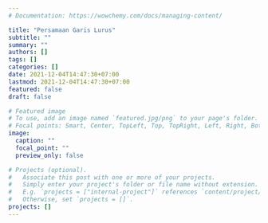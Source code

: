 ```yaml
---
# Documentation: https://wowchemy.com/docs/managing-content/

title: "Persamaan Garis Lurus"
subtitle: ""
summary: ""
authors: []
tags: []
categories: []
date: 2021-12-04T14:47:30+07:00
lastmod: 2021-12-04T14:47:30+07:00
featured: false
draft: false

# Featured image
# To use, add an image named `featured.jpg/png` to your page's folder.
# Focal points: Smart, Center, TopLeft, Top, TopRight, Left, Right, BottomLeft, Bottom, BottomRight.
image:
  caption: ""
  focal_point: ""
  preview_only: false

# Projects (optional).
#   Associate this post with one or more of your projects.
#   Simply enter your project's folder or file name without extension.
#   E.g. `projects = ["internal-project"]` references `content/project/deep-learning/index.md`.
#   Otherwise, set `projects = []`.
projects: []
---
```

